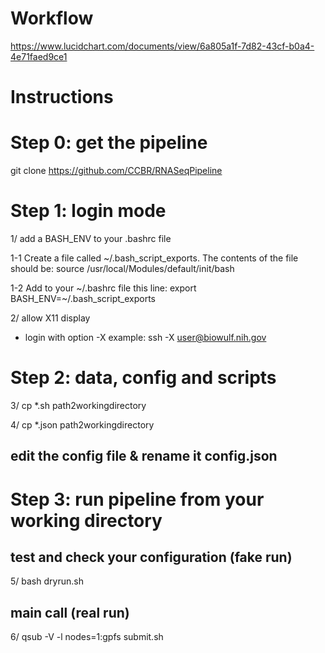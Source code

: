 # Workflow
https://www.lucidchart.com/documents/view/6a805a1f-7d82-43cf-b0a4-4e71faed9ce1

#  Instructions
# Step 0: get the pipeline
   git clone https://github.com/CCBR/RNASeqPipeline

# Step 1: login mode
1/ add a BASH_ENV to  your .bashrc file

  1-1 Create a file called ~/.bash_script_exports.
      The contents of the file should be:
      source /usr/local/Modules/default/init/bash

  1-2 Add to your ~/.bashrc file this line:
      export BASH_ENV=~/.bash_script_exports

2/ allow X11 display
- login with option -X
  example: ssh -X user@biowulf.nih.gov 

# Step 2: data, config and scripts 

3/ cp *.sh path2workingdirectory

4/ cp *.json path2workingdirectory
  
  ## edit the config file & rename it config.json


# Step 3: run pipeline from your working directory

## test and check your configuration (fake run)
5/ bash dryrun.sh

## main call (real run)
6/ qsub -V -l nodes=1:gpfs submit.sh
